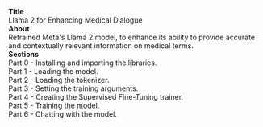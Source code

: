 <b>Title</b>
<br />
Llama 2 for Enhancing Medical Dialogue
<br />
<b>About</b>
<br />
Retrained Meta's Llama 2 model, to enhance its ability to provide accurate and contextually relevant information on medical terms.
<br />
<b>Sections</b>
<br />
Part 0 - Installing and importing the libraries. 
<br />
Part 1 - Loading the model.  
Part 2 - Loading the tokenizer.
<br />
Part 3 - Setting the training arguments. 
<br />
Part 4 - Creating the Supervised Fine-Tuning trainer. 
<br />
Part 5 - Training the model.   
Part 6 - Chatting with the model.

